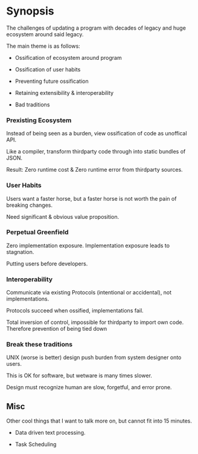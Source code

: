 # Synopsis

The challenges of updating a program with decades of legacy and huge ecosystem around said legacy.

The main theme is as follows:

- Ossification of ecosystem around program

- Ossification of user habits

- Preventing future ossification

- Retaining extensibility & interoperability

- Bad traditions

### Prexisting Ecosystem

Instead of being seen as a burden, view ossification of code as unoffical API.

Like a compiler, transform thirdparty code through into static bundles of JSON.

Result: Zero runtime cost & Zero runtime error from thirdparty sources.

### User Habits

Users want a faster horse, but a faster horse is not worth the pain of breaking changes.

Need significant & obvious value proposition.

### Perpetual Greenfield

Zero implementation exposure. Implementation exposure leads to stagnation.

Putting users before developers.

### Interoperability

Communicate via existing Protocols (intentional or accidental), not implementations.

Protocols succeed when ossified, implementations fail.

Total inversion of control, impossible for thirdparty to import own code. Therefore prevention of being tied down

### Break these traditions

UNIX (worse is better) design push burden from system designer onto users.

This is OK for software, but wetware is many times slower.

Design must recognize human are slow, forgetful, and error prone.

## Misc

Other cool things that I want to talk more on, but cannot fit into 15 minutes.

- Data driven text processing.

- Task Scheduling
